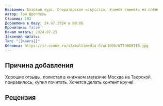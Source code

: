 ```yaml
---
Название: Базовый курс. Операторское искусство. Учимся снимать на плёнку и цифру
Автор: Том Шроппель
Страниц: 192
Добавлена в базу: 24.07.2024 в 00:06
Прочитана: false
Начал читать: 2024-07-25
Закончил читать: 
Тип: "[[Книга]]"
Обложка: https://ir.ozone.ru/s3/multimedia-8/wc1000/6770088116.jpg
---
```

## Причина добавления

Хорошие отзывы, полистал в книжном магазине Москва на Тверской, понравилось, купил почитать. Хочется делать контент круче!

## Рецензия
